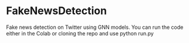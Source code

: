 # FakeNewsDetection
Fake news detection on Twitter using GNN models.
You can run the code either in the Colab or cloning the repo and use python run.py
